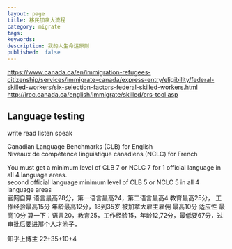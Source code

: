 ```yaml
---
layout: page
title: 移民加拿大流程
category: migrate
tags:
keywords:
description: 我的人生命运原则
published:  false
---
```


https://www.canada.ca/en/immigration-refugees-citizenship/services/immigrate-canada/express-entry/eligibility/federal-skilled-workers/six-selection-factors-federal-skilled-workers.html
http://ircc.canada.ca/english/immigrate/skilled/crs-tool.asp


## Language testing
write
read
listen
speak

Canadian Language Benchmarks (CLB) for English  
Niveaux de compétence linguistique canadiens (NCLC) for French  

You must get a minimum level of CLB 7 or NCLC 7 for 1 official language in all 4 language areas.  
second official language minimum level of CLB 5 or NCLC 5 in all 4 language areas  
官网自算
语言最高28分，第一语言最高24，第二语言最高4
教育最高25分，
工作经验最高15分
年龄最高12分，18到35岁
被加拿大雇主雇佣  最高10分
适应性 最高10分
算一下：语言20，教育25，工作经验15，年龄12,72分，最低要67分，过审批后要进那个人才池子，


知乎上博主
22+35+10+4